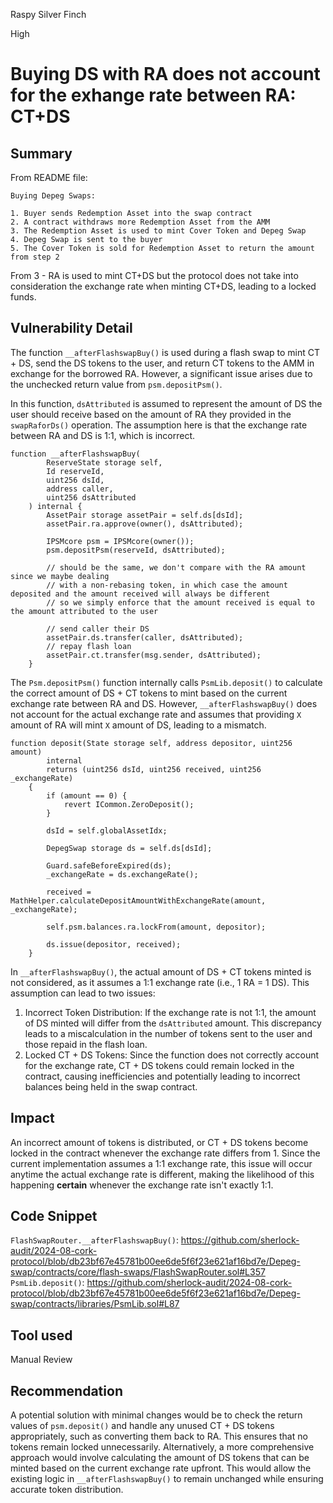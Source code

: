 Raspy Silver Finch

High

# Buying DS with RA does not account for the exhange rate between RA: CT+DS

## Summary

From README file:

```text
Buying Depeg Swaps:

1. Buyer sends Redemption Asset into the swap contract 
2. A contract withdraws more Redemption Asset from the AMM
3. The Redemption Asset is used to mint Cover Token and Depeg Swap
4. Depeg Swap is sent to the buyer
5. The Cover Token is sold for Redemption Asset to return the amount from step 2
```

From 3 - RA is used to mint CT+DS but the protocol does not take into consideration the exchange rate when minting CT+DS, leading to a locked funds.
## Vulnerability Detail

The function `__afterFlashswapBuy()` is used during a flash swap to mint CT + DS, send the DS tokens to the user, and return CT tokens to the AMM in exchange for the borrowed RA. However, a significant issue arises due to the unchecked return value from `psm.depositPsm()`.

In this function, `dsAttributed` is assumed to represent the amount of DS the user should receive based on the amount of RA they provided in the `swapRaforDs()` operation. The assumption here is that the exchange rate between RA and DS is 1:1, which is incorrect.
```solidity
function __afterFlashswapBuy(
        ReserveState storage self,
        Id reserveId,
        uint256 dsId,
        address caller,
        uint256 dsAttributed
    ) internal {
        AssetPair storage assetPair = self.ds[dsId];
        assetPair.ra.approve(owner(), dsAttributed);

        IPSMcore psm = IPSMcore(owner());
        psm.depositPsm(reserveId, dsAttributed);

        // should be the same, we don't compare with the RA amount since we maybe dealing
        // with a non-rebasing token, in which case the amount deposited and the amount received will always be different
        // so we simply enforce that the amount received is equal to the amount attributed to the user

        // send caller their DS
        assetPair.ds.transfer(caller, dsAttributed);
        // repay flash loan
        assetPair.ct.transfer(msg.sender, dsAttributed);
    }
```

The `Psm.depositPsm()` function internally calls `PsmLib.deposit()` to calculate the correct amount of DS + CT tokens to mint based on the current exchange rate between RA and DS. However, `__afterFlashswapBuy()` does not account for the actual exchange rate and assumes that providing `X` amount of RA will mint `X` amount of DS, leading to a mismatch.
```solidity
function deposit(State storage self, address depositor, uint256 amount)
        internal
        returns (uint256 dsId, uint256 received, uint256 _exchangeRate)
    {
        if (amount == 0) {
            revert ICommon.ZeroDeposit();
        }

        dsId = self.globalAssetIdx;

        DepegSwap storage ds = self.ds[dsId];

        Guard.safeBeforeExpired(ds);
        _exchangeRate = ds.exchangeRate();

        received = MathHelper.calculateDepositAmountWithExchangeRate(amount, _exchangeRate);

        self.psm.balances.ra.lockFrom(amount, depositor);

        ds.issue(depositor, received);
    }
```

In `__afterFlashswapBuy()`, the actual amount of DS + CT tokens minted is not considered, as it assumes a 1:1 exchange rate (i.e., 1 RA = 1 DS). This assumption can lead to two issues:

1. Incorrect Token Distribution: If the exchange rate is not 1:1, the amount of DS minted will differ from the `dsAttributed` amount. This discrepancy leads to a miscalculation in the number of tokens sent to the user and those repaid in the flash loan.
2. Locked CT + DS Tokens: Since the function does not correctly account for the exchange rate, CT + DS tokens could remain locked in the contract, causing inefficiencies and potentially leading to incorrect balances being held in the swap contract.
## Impact

An incorrect amount of tokens is distributed, or CT + DS tokens become locked in the contract whenever the exchange rate differs from 1. Since the current implementation assumes a 1:1 exchange rate, this issue will occur anytime the actual exchange rate is different, making the likelihood of this happening **certain** whenever the exchange rate isn't exactly 1:1.
## Code Snippet
`FlashSwapRouter.__afterFlashswapBuy()`:
https://github.com/sherlock-audit/2024-08-cork-protocol/blob/db23bf67e45781b00ee6de5f6f23e621af16bd7e/Depeg-swap/contracts/core/flash-swaps/FlashSwapRouter.sol#L357
`PsmLib.deposit()`:
https://github.com/sherlock-audit/2024-08-cork-protocol/blob/db23bf67e45781b00ee6de5f6f23e621af16bd7e/Depeg-swap/contracts/libraries/PsmLib.sol#L87
## Tool used

Manual Review

## Recommendation

A potential solution with minimal changes would be to check the return values of `psm.deposit()` and handle any unused CT + DS tokens appropriately, such as converting them back to RA. This ensures that no tokens remain locked unnecessarily.
Alternatively, a more comprehensive approach would involve calculating the amount of DS tokens that can be minted based on the current exchange rate upfront. This would allow the existing logic in `__afterFlashswapBuy()` to remain unchanged while ensuring accurate token distribution.